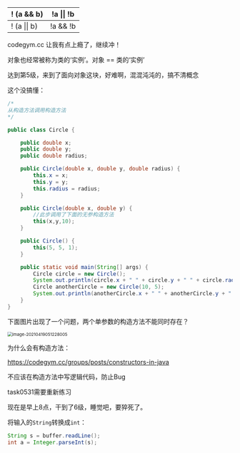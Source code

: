 | ! (a && b)   | !a \|\| !b |
| ------------ | ---------- |
| ! (a \|\| b) | !a && !b   |

codegym.cc 让我有点上瘾了，继续冲！

对象也经常被称为类的‘实例’。对象 == 类的‘实例’

达到第5级，来到了面向对象这块，好难啊，混混沌沌的，搞不清概念

这个没搞懂：

```java
/* 
从构造方法调用构造方法
*/

public class Circle {

    public double x;
    public double y;
    public double radius;

    public Circle(double x, double y, double radius) {
        this.x = x;
        this.y = y;
        this.radius = radius;
    }

    public Circle(double x, double y) {
        //此步调用了下面的无参构造方法
        this(x,y,10);
    }

    public Circle() {
        this(5, 5, 1);
    }

    public static void main(String[] args) {
        Circle circle = new Circle();
        System.out.println(circle.x + " " + circle.y + " " + circle.radius);
        Circle anotherCircle = new Circle(10, 5);
        System.out.println(anotherCircle.x + " " + anotherCircle.y + " " + anotherCircle.radius);
    }
}
```

下面图片出现了一个问题，两个单参数的构造方法不能同时存在？

<img src="C:\Users\Sylow\AppData\Roaming\Typora\typora-user-images\image-20210419051228005.png" alt="image-20210419051228005" style="zoom:67%;" />

为什么会有构造方法：

https://codegym.cc/groups/posts/constructors-in-java

不应该在构造方法中写逻辑代码，防止Bug



task0531需要重新练习

现在是早上8点，干到了6级，睡觉吧，要猝死了。

将输入的`String`转换成`int`：

```java
String s = buffer.readLine();
int a = Integer.parseInt(s);
```